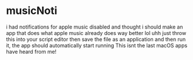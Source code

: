 # musicNoti
i had notifications for apple music disabled and thought i should make an app that does what apple music already does way better lol
uhh just throw this into your script editor then save the file as an application and then run it, the app should automatically start running
This isnt the last macOS apps have heard from me!
